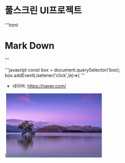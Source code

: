 # 풀스크린 UI프로젝트

'''html

<body>
  <main>
    <h1>Mark Down</h1>
  </main>
</body>
'''

'''javasript
const box = document.querySelector('box);
box.addEventLisetener('click',(e)=>)
'''

- 네이버: <https://naver.com/>

!<img src='img/pic.jpg' width='300px' alt='배경이미지'/>
